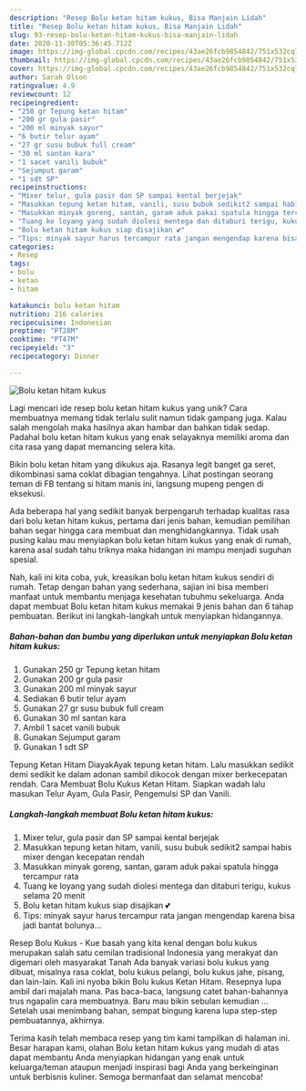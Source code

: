 ```yaml
---
description: "Resep Bolu ketan hitam kukus, Bisa Manjain Lidah"
title: "Resep Bolu ketan hitam kukus, Bisa Manjain Lidah"
slug: 93-resep-bolu-ketan-hitam-kukus-bisa-manjain-lidah
date: 2020-11-30T05:36:45.712Z
image: https://img-global.cpcdn.com/recipes/43ae26fcb9854842/751x532cq70/bolu-ketan-hitam-kukus-foto-resep-utama.jpg
thumbnail: https://img-global.cpcdn.com/recipes/43ae26fcb9854842/751x532cq70/bolu-ketan-hitam-kukus-foto-resep-utama.jpg
cover: https://img-global.cpcdn.com/recipes/43ae26fcb9854842/751x532cq70/bolu-ketan-hitam-kukus-foto-resep-utama.jpg
author: Sarah Olson
ratingvalue: 4.9
reviewcount: 12
recipeingredient:
- "250 gr Tepung ketan hitam"
- "200 gr gula pasir"
- "200 ml minyak sayur"
- "6 butir telur ayam"
- "27 gr susu bubuk full cream"
- "30 ml santan kara"
- "1 sacet vanili bubuk"
- "Sejumput garam"
- "1 sdt SP"
recipeinstructions:
- "Mixer telur, gula pasir dan SP sampai kental berjejak"
- "Masukkan tepung ketan hitam, vanili, susu bubuk sedikit2 sampai habis mixer dengan kecepatan rendah"
- "Masukkan minyak goreng, santan, garam aduk pakai spatula hingga tercampur rata"
- "Tuang ke loyang yang sudah diolesi mentega dan ditaburi terigu, kukus selama 20 menit"
- "Bolu ketan hitam kukus siap disajikan 💕"
- "Tips: minyak sayur harus tercampur rata jangan mengendap karena bisa jadi bantat bolunya..."
categories:
- Resep
tags:
- bolu
- ketan
- hitam

katakunci: bolu ketan hitam 
nutrition: 216 calories
recipecuisine: Indonesian
preptime: "PT28M"
cooktime: "PT47M"
recipeyield: "3"
recipecategory: Dinner

---
```



![Bolu ketan hitam kukus](https://img-global.cpcdn.com/recipes/43ae26fcb9854842/751x532cq70/bolu-ketan-hitam-kukus-foto-resep-utama.jpg)

Lagi mencari ide resep bolu ketan hitam kukus yang unik? Cara membuatnya memang tidak terlalu sulit namun tidak gampang juga. Kalau salah mengolah maka hasilnya akan hambar dan bahkan tidak sedap. Padahal bolu ketan hitam kukus yang enak selayaknya memiliki aroma dan cita rasa yang dapat memancing selera kita.

Bikin bolu ketan hitam yang dikukus aja. Rasanya legit banget ga seret, dikombinasi sama coklat dibagian tengahnya. Lihat postingan seorang teman di FB tentang si hitam manis ini, langsung mupeng pengen di eksekusi.

Ada beberapa hal yang sedikit banyak berpengaruh terhadap kualitas rasa dari bolu ketan hitam kukus, pertama dari jenis bahan, kemudian pemilihan bahan segar hingga cara membuat dan menghidangkannya. Tidak usah pusing kalau mau menyiapkan bolu ketan hitam kukus yang enak di rumah, karena asal sudah tahu triknya maka hidangan ini mampu menjadi suguhan spesial.


Nah, kali ini kita coba, yuk, kreasikan bolu ketan hitam kukus sendiri di rumah. Tetap dengan bahan yang sederhana, sajian ini bisa memberi manfaat untuk membantu menjaga kesehatan tubuhmu sekeluarga. Anda dapat membuat Bolu ketan hitam kukus memakai 9 jenis bahan dan 6 tahap pembuatan. Berikut ini langkah-langkah untuk menyiapkan hidangannya.

<!--inarticleads1-->

##### Bahan-bahan dan bumbu yang diperlukan untuk menyiapkan Bolu ketan hitam kukus:

1. Gunakan 250 gr Tepung ketan hitam
1. Gunakan 200 gr gula pasir
1. Gunakan 200 ml minyak sayur
1. Sediakan 6 butir telur ayam
1. Gunakan 27 gr susu bubuk full cream
1. Gunakan 30 ml santan kara
1. Ambil 1 sacet vanili bubuk
1. Gunakan Sejumput garam
1. Gunakan 1 sdt SP


Tepung Ketan Hitam DiayakAyak tepung ketan hitam. Lalu masukkan sedikit demi sedikit ke dalam adonan sambil dikocok dengan mixer berkecepatan rendah. Cara Membuat Bolu Kukus Ketan Hitam. Siapkan wadah lalu masukan Telur Ayam, Gula Pasir, Pengemulsi SP dan Vanili. 

<!--inarticleads2-->

##### Langkah-langkah membuat Bolu ketan hitam kukus:

1. Mixer telur, gula pasir dan SP sampai kental berjejak
1. Masukkan tepung ketan hitam, vanili, susu bubuk sedikit2 sampai habis mixer dengan kecepatan rendah
1. Masukkan minyak goreng, santan, garam aduk pakai spatula hingga tercampur rata
1. Tuang ke loyang yang sudah diolesi mentega dan ditaburi terigu, kukus selama 20 menit
1. Bolu ketan hitam kukus siap disajikan 💕
1. Tips: minyak sayur harus tercampur rata jangan mengendap karena bisa jadi bantat bolunya...


Resep Bolu Kukus - Kue basah yang kita kenal dengan bolu kukus merupakan salah satu cemilan tradisional Indonesia yang merakyat dan digemari oleh masyarakat Tanah Ada banyak variasi bolu kukus yang dibuat, misalnya rasa coklat, bolu kukus pelangi, bolu kukus jahe, pisang, dan lain-lain. Kali ini nyoba bikin Bolu kukus Ketan Hitam. Resepnya lupa ambil dari majalah mana. Pas baca-baca, langsung catet bahan-bahannya trus ngapalin cara membuatnya. Baru mau bikin sebulan kemudian … Setelah usai menimbang bahan, sempat bingung karena lupa step-step pembuatannya, akhirnya. 

Terima kasih telah membaca resep yang tim kami tampilkan di halaman ini. Besar harapan kami, olahan Bolu ketan hitam kukus yang mudah di atas dapat membantu Anda menyiapkan hidangan yang enak untuk keluarga/teman ataupun menjadi inspirasi bagi Anda yang berkeinginan untuk berbisnis kuliner. Semoga bermanfaat dan selamat mencoba!
